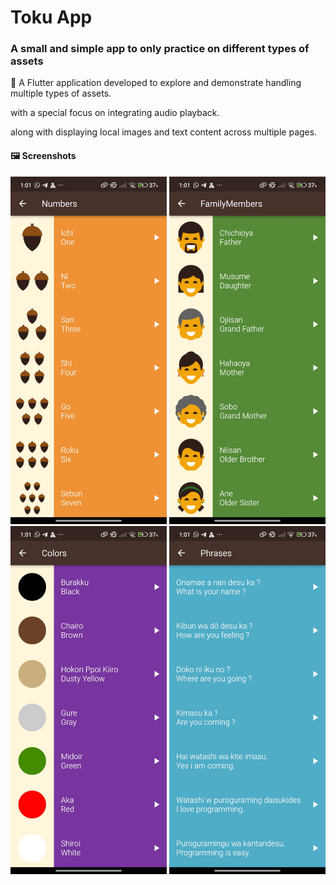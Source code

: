 # Toku App

### A small and simple app to only practice on different types of assets

🎯 A Flutter application developed to explore and demonstrate handling multiple types of assets.

with a special focus on integrating audio playback.

along with displaying local images and text content across multiple pages.


#### 🖼️ Screenshots

<p float="left">
  <img src="assets/Toku_App_Screenshots/Screenshot_1.jpg" width="250"/>
  <img src="assets/Toku_App_Screenshots/Screenshot_2.jpg" width="250"/>
  <img src="assets/Toku_App_Screenshots/Screenshot_3.jpg" width="250"/>
  <img src="assets/Toku_App_Screenshots/Screenshot_4.jpg" width="250"/>
</p>
